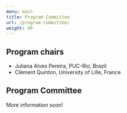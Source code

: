 ```yaml
---
menu: main
title: Program Committee
url: /program-committee/
weight: 40
---
```


## Program chairs

 * Juliana Alves Pereira, PUC-Rio, Brazil
 * Clément Quinton, University of Lille, France

## Program Committee

More information soon!

